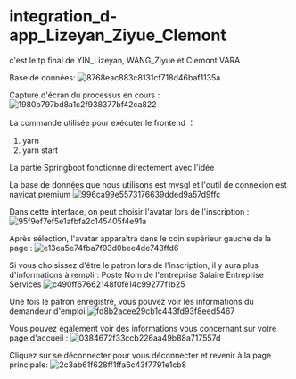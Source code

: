 # integration_d-app_Lizeyan_Ziyue_Clemont
c'est le tp final de YIN_Lizeyan, WANG_Ziyue et Clemont VARA

Base de données:
![8768eac883c8131cf718d46baf1135a](https://user-images.githubusercontent.com/60488790/161420829-6b224da1-8c58-42fe-a10b-789399de21d9.png)

Capture d'écran du processus en cours :
![1980b797bd8a1c2f938377bf42ca822](https://user-images.githubusercontent.com/60488790/161420878-a3a93023-fba0-4238-bb80-bbf178f047f4.png)


La commande utilisée pour exécuter le frontend ： 
1. yarn
2. yarn start

La partie Springboot fonctionne directement avec l'idée

La base de données que nous utilisons est mysql et l'outil de connexion est navicat premium
![996ca99e5573176639dded9a57d9ffc](https://user-images.githubusercontent.com/60488790/161421007-057efd8d-6643-41cb-9ac9-bcc22e799548.png)



Dans cette interface, on peut choisir l'avatar lors de l'inscription :
![95f9ef7ef5e1afbfa2c145405f4e91a](https://user-images.githubusercontent.com/60488790/161421041-27ad57b7-8304-4192-ab20-df09ca0f2453.png)

Après sélection, l'avatar apparaîtra dans le coin supérieur gauche de la page :
![e13ea5e74fba7f93d0bee4de743ffd6](https://user-images.githubusercontent.com/60488790/161421067-6c4a043f-31aa-4443-be06-a01179196d10.png)

Si vous choisissez d'être le patron lors de l'inscription, il y aura plus d'informations à remplir: 
Poste    Nom de l'entreprise    Salaire    Entreprise Services
![c490ff67662148f0fe14c99277f1b25](https://user-images.githubusercontent.com/60488790/161421137-31d12734-13b1-43a5-9ebb-d04dae6545e9.png)

Une fois le patron enregistré, vous pouvez voir les informations du demandeur d'emploi
![fd8b2acee29cb1c443fd93f8eed5467](https://user-images.githubusercontent.com/60488790/161421166-a2782559-6f3b-4b85-844a-525c60f8129f.png)

Vous pouvez également voir des informations vous concernant sur votre page d'accueil :
![0384672f33ccb226aa49b88a717557d](https://user-images.githubusercontent.com/60488790/161421191-d5258923-36b0-4709-a78d-282b70bc4f4a.png)

Cliquez sur se déconnecter pour vous déconnecter et revenir à la page principale:
![2c3ab61f628ff1ffa6c43f7791e1cb8](https://user-images.githubusercontent.com/60488790/161421208-ee150735-95a8-4607-9a13-347ef294a6b2.png)









